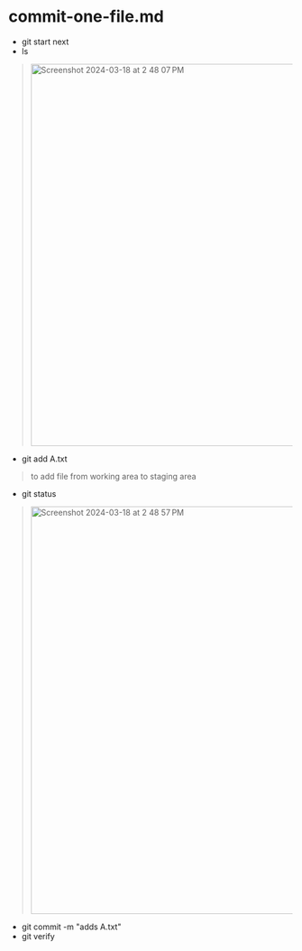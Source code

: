 # commit-one-file.md
- git start next
- ls
> <img width="677" alt="Screenshot 2024-03-18 at 2 48 07 PM" src="https://github.com/blackpanther26/Git-Exercises-Fracz-solns/assets/148771840/6ff7110a-7b4b-408d-89db-b703010368e5">
- git add A.txt
> to add file from working area to staging area
- git status
> <img width="722" alt="Screenshot 2024-03-18 at 2 48 57 PM" src="https://github.com/blackpanther26/Git-Exercises-Fracz-solns/assets/148771840/2d0aad92-adab-4265-9736-2876c064db59">
- git commit -m "adds A.txt"
- git verify
